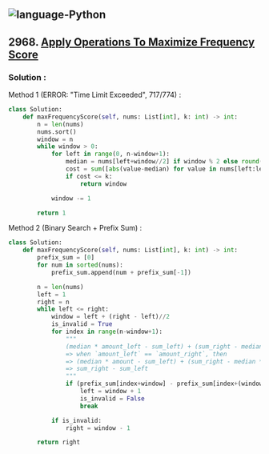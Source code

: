![language-Python](https://img.shields.io/badge/%20-Python-ffd43b?style=for-the-badge&logo=PYTHON)
---

## 2968. [Apply Operations To Maximize Frequency Score](https://leetcode.com/problems/apply-operations-to-maximize-frequency-score)

### Solution :

Method 1 (ERROR: "Time Limit Exceeded", 717/774) :
```python
class Solution:
    def maxFrequencyScore(self, nums: List[int], k: int) -> int:
        n = len(nums)
        nums.sort()
        window = n
        while window > 0:
            for left in range(0, n-window+1):
                median = nums[left+window//2] if window % 2 else round((nums[left+window//2]+nums[left-1+window//2])/2)
                cost = sum([abs(value-median) for value in nums[left:left+window]])
                if cost <= k:
                    return window

            window -= 1

        return 1
```

Method 2 (Binary Search + Prefix Sum) :
```python
class Solution:
    def maxFrequencyScore(self, nums: List[int], k: int) -> int:
        prefix_sum = [0]
        for num in sorted(nums):
            prefix_sum.append(num + prefix_sum[-1])

        n = len(nums)
        left = 1
        right = n
        while left <= right:
            window = left + (right - left)//2
            is_invalid = True
            for index in range(n-window+1):
                """
                (median * amount_left - sum_left) + (sum_right - median * amount_right)
                => when `amount_left` == `amount_right`, then
                => (median * amount - sum_left) + (sum_right - median * amount)
                => sum_right - sum_left
                """
                if (prefix_sum[index+window] - prefix_sum[index+(window+1)//2]) - (prefix_sum[index+window//2] - prefix_sum[index]) <= k:
                    left = window + 1
                    is_invalid = False
                    break

            if is_invalid:
                right = window - 1

        return right
```
